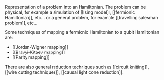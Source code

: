 Representation of a problem into an Hamiltonian. The problem can be physical, for example a simulation of [[Ising model]], [[fermionic Hamiltonian]], etc... or a general problem, for example [[travelling salesman problem]], etc...

Some techniques of mapping a fermionic Hamiltonian to a qubit Hamiltonian are:
- [[Jordan-Wigner mapping]]
- [[Bravyi-Kitaev mapping]]
- [[Parity mapping]]

There are also general reduction techniques such as [[circuit knitting]], [[wire cutting techniques]], [[causal light cone reduction]]. 